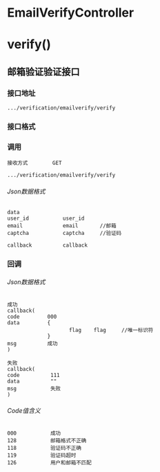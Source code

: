 # EmailVerifyController #
# verify() #
## 邮箱验证验证接口 ## 
### 接口地址
```
.../verification/emailverify/verify
```
### 接口格式
### 调用

```
接收方式        GET
```

```
.../verification/emailverify/verify
```

###### Json数据格式
```
data
user_id           user_id
email             email       //邮箱
captcha           captcha     //验证码

callback          callback
```

### 回调
###### Json数据格式

```
成功
callback(
code         000
data         {
                    flag    flag     //唯一标识符
             }
msg          成功
)
```

```
失败
callback(
code          111
data          ""
msg           失败
)
```

###### Code值含义

```
000           成功
128           邮箱格式不正确
118           验证码不正确
119           验证码超时
126           用户和邮箱不匹配
```